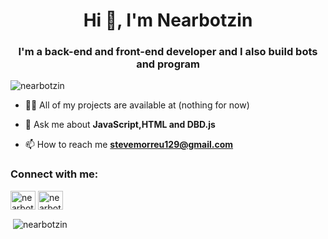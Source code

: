 <h1 align="center">Hi 👋, I'm Nearbotzin</h1>
<h3 align="center">I'm a back-end and front-end developer and I also build bots and program</h3>

<p align="left"> <img src="https://komarev.com/ghpvc/?username=nearbotzin&label=Profile%views&color=0e75b6&style=flat" alt="nearbotzin" /> </p>

- 👨‍💻 All of my projects are available at (nothing for now)

- 💬 Ask me about **JavaScript,HTML and DBD.js**

- 📫 How to reach me **stevemorreu129@gmail.com**

<h3 align="left">Connect with me:</h3>
<p align="left">
<a href="https://twitter.com/nearbotzin01" target="blank"><img align="center" src="https://raw.githubusercontent.com/rahuldkjain/github-profile-readme-generator/master/src/images/icons/Social/twitter.svg" alt="nearbotzin01" height="30" width="40" /></a>
<a href="https://instagram.com/nearbotzin7" target="blank"><img align="center" src="https://raw.githubusercontent.com/rahuldkjain/github-profile-readme-generator/master/src/images/icons/Social/instagram.svg" alt="nearbotzin7" height="30" width="40" /></a>
</p>

<p>&nbsp;<img align="center" src="https://github-readme-stats.vercel.app/api?username=nearbotzin&show_icons=true&locale=en" alt="nearbotzin" /></p>
